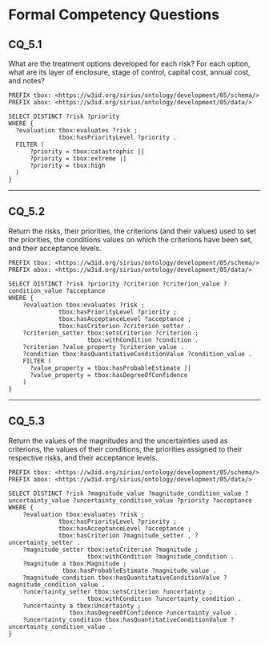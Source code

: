 # Formal Competency Questions
## CQ_5.1
What are the treatment options developed for each risk? For each option, what are its layer of enclosure, stage of control, capital cost, annual cost, and notes?

```SPARQL
PREFIX tbox: <https://w3id.org/sirius/ontology/development/05/schema/>
PREFIX abox: <https://w3id.org/sirius/ontology/development/05/data/>

SELECT DISTINCT ?risk ?priority
WHERE {
  ?evaluation tbox:evaluates ?risk ;
              tbox:hasPriorityLevel ?priority .
  FILTER (
      ?priority = tbox:catastrophic || 
      ?priority = tbox:extreme ||
      ?priority = tbox:high
  )
}
```

***

## CQ_5.2
Return the risks, their priorities, the criterions (and their values) used to set the priorities, the conditions values on which the criterions have been set, and their acceptance levels.

```SPARQL
PREFIX tbox: <https://w3id.org/sirius/ontology/development/05/schema/>
PREFIX abox: <https://w3id.org/sirius/ontology/development/05/data/>

SELECT DISTINCT ?risk ?priority ?criterion ?criterion_value ?condition_value ?acceptance
WHERE {
    ?evaluation tbox:evaluates ?risk ;
              tbox:hasPriorityLevel ?priority ;
              tbox:hasAcceptanceLevel ?acceptance ;
              tbox:hasCriterion ?criterion_setter .
    ?criterion_setter tbox:setsCriterion ?criterion ;
                      tbox:withCondition ?condition .
    ?criterion ?value_property ?criterion_value .
    ?condition tbox:hasQuantitativeConditionValue ?condition_value .
    FILTER (
      ?value_property = tbox:hasProbableEstimate ||
      ?value_property = tbox:hasDegreeOfConfidence
    )
}
```

***

## CQ_5.3
Return the values of the magnitudes and the uncertainties used as criterions, the values of their conditions, the priorities assigned to their respective risks, and their acceptance levels.

```SPARQL
PREFIX tbox: <https://w3id.org/sirius/ontology/development/05/schema/>
PREFIX abox: <https://w3id.org/sirius/ontology/development/05/data/>

SELECT DISTINCT ?risk ?magnitude_value ?magnitude_condition_value ?uncertainty_value ?uncertainty_condition_value ?priority ?acceptance
WHERE {
    ?evaluation tbox:evaluates ?risk ;
              tbox:hasPriorityLevel ?priority ;
              tbox:hasAcceptanceLevel ?acceptance ;
              tbox:hasCriterion ?magnitude_setter , ?uncertainty_setter .
    ?magnitude_setter tbox:setsCriterion ?magnitude ;
                      tbox:withCondition ?magnitude_condition .
    ?magnitude a tbox:Magnitude ;
               tbox:hasProbableEstimate ?magnitude_value .
    ?magnitude_condition tbox:hasQuantitativeConditionValue ?magnitude_condition_value .
    ?uncertainty_setter tbox:setsCriterion ?uncertainty ;
                      tbox:withCondition ?uncertainty_condition .
    ?uncertainty a tbox:Uncertainty ;
                 tbox:hasDegreeOfConfidence ?uncertainty_value .
    ?uncertainty_condition tbox:hasQuantitativeConditionValue ?uncertainty_condition_value .
}
```